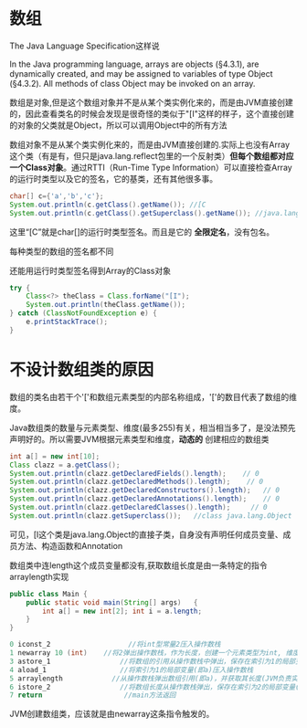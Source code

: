 # 数组

The Java Language Specification这样说

In the Java programming language, arrays are objects (§4.3.1), are dynamically created, and may be assigned to variables of type Object (§4.3.2). All methods of class Object may be invoked on an array.

数组是对象,但是这个数组对象并不是从某个类实例化来的，而是由JVM直接创建的，因此查看类名的时候会发现是很奇怪的类似于"[I"这样的样子，这个直接创建的对象的父类就是Object，所以可以调用Object中的所有方法

数组对象不是从某个类实例化来的，而是由JVM直接创建的.实际上也没有Array这个类（有是有，但只是java.lang.reflect包里的一个反射类）**但每个数组都对应一个Class对象**。通过RTTI（Run-Time Type Information）可以直接检查Array的运行时类型以及它的签名，它的基类，还有其他很多事。

```java
char[] c={'a','b','c'};
System.out.println(c.getClass().getName()); //[C
System.out.println(c.getClass().getSuperclass().getName()); //java.lang.Object
```

这里“[C”就是char[]的运行时类型签名。而且是它的 **全限定名**，没有包名。

每种类型的数组的签名都不同

还能用运行时类型签名得到Array的Class对象

```java
try {
    Class<?> theClass = Class.forName("[I");
    System.out.println(theClass.getName());
} catch (ClassNotFoundException e) {
    e.printStackTrace();
}
```

# 不设计数组类的原因

数组的类名由若干个'['和数组元素类型的内部名称组成，'['的数目代表了数组的维度。

Java数组类的数量与元素类型、维度(最多255)有关，相当相当多了，是没法预先声明好的。所以需要JVM根据元素类型和维度，**动态的** 创建相应的数组类

```java
int a[] = new int[10];   
Class clazz = a.getClass();     
System.out.println(clazz.getDeclaredFields().length);    // 0
System.out.println(clazz.getDeclaredMethods().length);    // 0  
System.out.println(clazz.getDeclaredConstructors().length);   // 0   
System.out.println(clazz.getDeclaredAnnotations().length);    // 0  
System.out.println(clazz.getDeclaredClasses().length);     // 0
System.out.println(clazz.getSuperclass());   //class java.lang.Object
```

可见，[I这个类是java.lang.Object的直接子类，自身没有声明任何成员变量、成员方法、构造函数和Annotation

数组类中连length这个成员变量都没有,获取数组长度是由一条特定的指令arraylength实现


```java
public class Main {     
    public static void main(String[] args)   {   
        int a[] = new int[2]; int i = a.length;     
    }     
}  
```

```java
0 iconst_2                   //将int型常量2压入操作数栈    
1 newarray 10 (int)    //将2弹出操作数栈，作为长度，创建一个元素类型为int, 维度为1的数组，并将数组的引用压入操作数栈    
3 astore_1                 //将数组的引用从操作数栈中弹出，保存在索引为1的局部变量(即a)中    
4 aload_1                  //将索引为1的局部变量(即a)压入操作数栈    
5 arraylength            //从操作数栈弹出数组引用(即a)，并获取其长度(JVM负责实现如何获取)，并将长度压入操作数栈    
6 istore_2                 //将数组长度从操作数栈弹出，保存在索引为2的局部变量(即i)中    
7 return                    //main方法返回      
```

JVM创建数组类，应该就是由newarray这条指令触发的。






#
